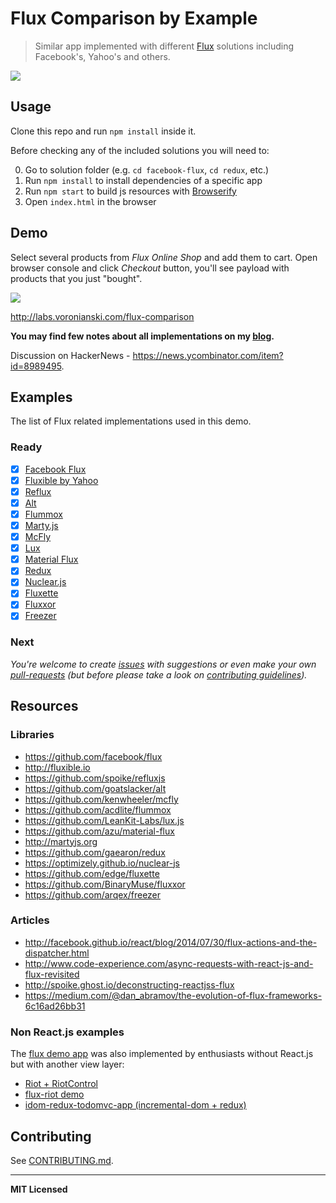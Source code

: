 # Flux Comparison by Example

> Similar app implemented with different [Flux](https://facebook.github.io/flux/) solutions including Facebook's, Yahoo's and others.

[![](https://farm9.staticflickr.com/8643/16226391077_424b0a87dd.jpg)](http://pixelhunter.me/post/110248593059/flux-solutions-compared-by-example)

## Usage

Clone this repo and run `npm install` inside it.

Before checking any of the included solutions you will need to:

0. Go to solution folder (e.g. `cd facebook-flux`, `cd redux`, etc.)
1. Run `npm install` to install dependencies of a specific app
2. Run `npm start` to build js resources with [Browserify](http://browserify.org)
3. Open `index.html` in the browser

## Demo

Select several products from _Flux Online Shop_ and add them to cart. Open browser console and click _Checkout_ button, you'll see payload with products that you just "bought".

[![](https://dl.dropboxusercontent.com/u/100463011/flux-shop-demo2.gif)](http://labs.voronianski.com/flux-comparison)

http://labs.voronianski.com/flux-comparison

**You may find few notes about all implementations on my [blog](http://pixelhunter.me/post/110248593059/flux-solutions-compared-by-example).**

Discussion on HackerNews - https://news.ycombinator.com/item?id=8989495.

## Examples

The list of Flux related implementations used in this demo.

### Ready

* [x] [Facebook Flux](https://github.com/voronianski/flux-samples/tree/master/facebook-flux)
* [x] [Fluxible by Yahoo](https://github.com/voronianski/flux-samples/tree/master/yahoo-fluxible)
* [x] [Reflux](https://github.com/voronianski/flux-samples/tree/master/reflux)
* [x] [Alt](https://github.com/voronianski/flux-samples/tree/master/alt)
* [x] [Flummox](https://github.com/voronianski/flux-samples/tree/master/flummox)
* [x] [Marty.js](https://github.com/voronianski/flux-samples/tree/master/marty)
* [x] [McFly](https://github.com/voronianski/flux-samples/tree/master/mcfly)
* [x] [Lux](https://github.com/voronianski/flux-comparison/tree/master/lux)
* [x] [Material Flux](https://github.com/voronianski/flux-comparison/tree/master/material-flux)
* [x] [Redux](https://github.com/voronianski/flux-comparison/tree/master/redux)
* [x] [Nuclear.js](https://github.com/voronianski/flux-comparison/tree/master/nuclear-js)
* [x] [Fluxette](https://github.com/voronianski/flux-comparison/tree/master/fluxette)
* [x] [Fluxxor](https://github.com/voronianski/flux-comparison/tree/master/fluxxor)
* [x] [Freezer](https://github.com/voronianski/flux-comparison/tree/master/freezer-js)

### Next

_You're welcome to create [issues](https://github.com/voronianski/flux-comparison/issues) with suggestions or even make your own [pull-requests](https://github.com/voronianski/flux-comparison/pulls) (but before please take a look on [contributing guidelines](https://github.com/voronianski/flux-comparison/blob/master/CONTRIBUTING.md))._

## Resources

### Libraries

- https://github.com/facebook/flux
- http://fluxible.io
- https://github.com/spoike/refluxjs
- https://github.com/goatslacker/alt
- https://github.com/kenwheeler/mcfly
- https://github.com/acdlite/flummox
- https://github.com/LeanKit-Labs/lux.js
- https://github.com/azu/material-flux
- http://martyjs.org
- https://github.com/gaearon/redux
- https://optimizely.github.io/nuclear-js
- https://github.com/edge/fluxette
- https://github.com/BinaryMuse/fluxxor
- https://github.com/arqex/freezer

### Articles

- http://facebook.github.io/react/blog/2014/07/30/flux-actions-and-the-dispatcher.html
- http://www.code-experience.com/async-requests-with-react-js-and-flux-revisited
- http://spoike.ghost.io/deconstructing-reactjss-flux
- https://medium.com/@dan_abramov/the-evolution-of-flux-frameworks-6c16ad26bb31

### Non React.js examples

The [flux demo app](http://labs.voronianski.com/flux-comparison/) was also implemented by enthusiasts without React.js but with another view layer:

* [Riot + RiotControl](https://github.com/txchen/feplay/tree/gh-pages/riot_flux)
* [flux-riot demo](https://github.com/mingliangfeng/flux-riot-demo)
* [idom-redux-todomvc-app (incremental-dom + redux)](https://github.com/joshthecoder/idom-redux-todomvc-app)

## Contributing

See [CONTRIBUTING.md](https://github.com/voronianski/flux-comparison/blob/master/CONTRIBUTING.md).

---

**MIT Licensed**
